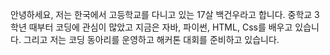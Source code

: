 안녕하세요, 저는 한국에서 고등학교를 다니고 있는 17살 백건우라고 합니다.
중학교 3학년 때부터 코딩에 관심이 많았고 지금은 자바, 파이썬, HTML, Css를 배우고 있습니다. 그리고 저는 코딩 동아리를 운영하고 해커톤 대회를 준비하고 있습니다.






